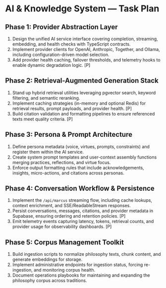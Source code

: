 # AI & Knowledge System — Task Plan

## Phase 1: Provider Abstraction Layer
1. Design the unified AI service interface covering completion, streaming, embedding, and health checks with TypeScript contracts.
2. Implement provider clients for OpenAI, Anthropic, Together, and Ollama, including configuration-driven model selection.
3. Add provider health caching, failover thresholds, and telemetry hooks to enable dynamic degradation logic. [P]

## Phase 2: Retrieval-Augmented Generation Stack
1. Stand up hybrid retrieval utilities leveraging pgvector search, keyword filtering, and semantic reranking.
2. Implement caching strategies (in-memory and optional Redis) for retrieval results, prompt payloads, and provider health. [P]
3. Build citation validation and formatting pipelines to ensure referenced texts meet quality criteria. [P]

## Phase 3: Persona & Prompt Architecture
1. Define persona metadata (voice, virtues, prompts, constraints) and register them within the AI service.
2. Create system prompt templates and user-context assembly functions merging practices, reflections, and virtue focus.
3. Enforce output formatting rules that include acknowledgements, insights, micro-actions, and citations across personas.

## Phase 4: Conversation Workflow & Persistence
1. Implement the `/api/marcus` streaming flow, including cache lookups, context enrichment, and SSE/ReadableStream responses.
2. Persist conversations, messages, citations, and provider metadata in Supabase, ensuring ordering and retention policies. [P]
3. Emit telemetry events capturing latency, tokens, retrieval counts, and provider usage for observability dashboards. [P]

## Phase 5: Corpus Management Toolkit
1. Build ingestion scripts to normalize philosophy texts, chunk content, and generate embeddings for storage.
2. Implement administrative endpoints for ingestion status, forcing re-ingestion, and monitoring corpus health.
3. Document operations playbooks for maintaining and expanding the philosophy corpus across traditions.


